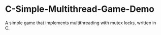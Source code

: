 # C-Simple-Multithread-Game-Demo
A simple game that implements multithreading with mutex locks, written in C.
